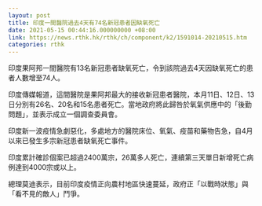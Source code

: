 ```yaml
---
layout: post
title: 印度一間醫院過去4天有74名新冠患者因缺氧死亡
date: 2021-05-15 00:44:16.000000000 +08:00
link: https://news.rthk.hk/rthk/ch/component/k2/1591014-20210515.htm
categories: rthk
---
```


印度果阿邦一間醫院有13名新冠患者缺氧死亡，令到該院過去4天因缺氧死亡的患者人數增至74人。

印度傳媒報道，這間醫院是果阿邦最大的接收新冠患者醫院，本月11日、12日、13日分別有26名、20名和15名患者死亡。當地政府將此歸咎於氧氣供應中的「後勤問題」，並表示成立一個調查委員會。

印度新一波疫情急劇惡化，多處地方的醫院床位、氧氣、疫苗和藥物告急，自4月以來已發生多宗新冠患者缺氧死亡事件。

印度累計確診個案已超過2400萬宗，26萬多人死亡，連續第三天單日新增死亡病例達到4000宗或以上。

總理莫迪表示，目前印度疫情正向農村地區快速蔓延，政府正「以戰時狀態」與「看不見的敵人」鬥爭。
